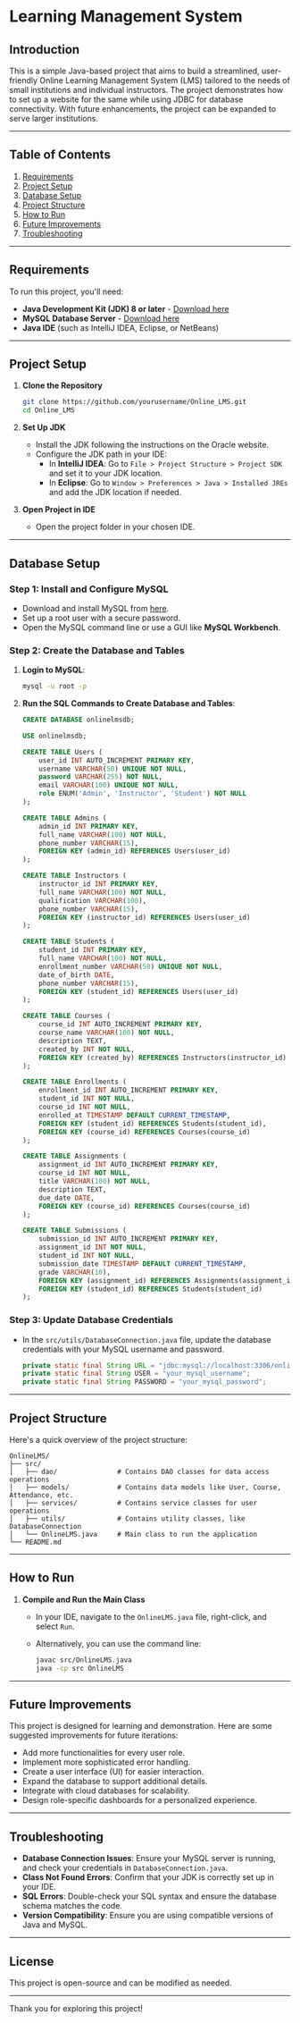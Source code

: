 # Learning Management System

## Introduction

This is a simple Java-based project that aims to build a streamlined, user-friendly Online Learning Management System (LMS) tailored to the needs of small institutions and individual instructors. The project demonstrates how to set up a website for the same while using JDBC for database connectivity. With future enhancements, the project can be expanded to serve larger institutions.

---

## Table of Contents

1. [Requirements](#requirements)
2. [Project Setup](#project-setup)
3. [Database Setup](#database-setup)
4. [Project Structure](#project-structure)
5. [How to Run](#how-to-run)
6. [Future Improvements](#future-improvements)
7. [Troubleshooting](#troubleshooting)

---

## Requirements

To run this project, you'll need:

- **Java Development Kit (JDK) 8 or later** - [Download here](https://www.oracle.com/java/technologies/javase-jdk11-downloads.html)
- **MySQL Database Server** - [Download here](https://dev.mysql.com/downloads/installer/)
- **Java IDE** (such as IntelliJ IDEA, Eclipse, or NetBeans)

---

## Project Setup

1. **Clone the Repository**

   ```bash
   git clone https://github.com/yourusername/Online_LMS.git
   cd Online_LMS
   ```

2. **Set Up JDK**

   - Install the JDK following the instructions on the Oracle website.
   - Configure the JDK path in your IDE:
     - In **IntelliJ IDEA**: Go to `File > Project Structure > Project SDK` and set it to your JDK location.
     - In **Eclipse**: Go to `Window > Preferences > Java > Installed JREs` and add the JDK location if needed.

3. **Open Project in IDE**

   - Open the project folder in your chosen IDE.

---

## Database Setup

### Step 1: Install and Configure MySQL

- Download and install MySQL from [here](https://dev.mysql.com/downloads/installer/).
- Set up a root user with a secure password.
- Open the MySQL command line or use a GUI like **MySQL Workbench**.

### Step 2: Create the Database and Tables

1. **Login to MySQL**:

   ```bash
   mysql -u root -p
   ```

2. **Run the SQL Commands to Create Database and Tables**:

   ```sql
   CREATE DATABASE onlinelmsdb;

   USE onlinelmsdb;

   CREATE TABLE Users (
       user_id INT AUTO_INCREMENT PRIMARY KEY,
       username VARCHAR(50) UNIQUE NOT NULL,
       password VARCHAR(255) NOT NULL,
       email VARCHAR(100) UNIQUE NOT NULL,
       role ENUM('Admin', 'Instructor', 'Student') NOT NULL
   );

   CREATE TABLE Admins (
       admin_id INT PRIMARY KEY,
       full_name VARCHAR(100) NOT NULL,
       phone_number VARCHAR(15),
       FOREIGN KEY (admin_id) REFERENCES Users(user_id)
   );

   CREATE TABLE Instructors (
       instructor_id INT PRIMARY KEY,
       full_name VARCHAR(100) NOT NULL,
       qualification VARCHAR(100),
       phone_number VARCHAR(15),
       FOREIGN KEY (instructor_id) REFERENCES Users(user_id)
   );

   CREATE TABLE Students (
       student_id INT PRIMARY KEY,
       full_name VARCHAR(100) NOT NULL,
       enrollment_number VARCHAR(50) UNIQUE NOT NULL,
       date_of_birth DATE,
       phone_number VARCHAR(15),
       FOREIGN KEY (student_id) REFERENCES Users(user_id)
   );

   CREATE TABLE Courses (
       course_id INT AUTO_INCREMENT PRIMARY KEY,
       course_name VARCHAR(100) NOT NULL,
       description TEXT,
       created_by INT NOT NULL,
       FOREIGN KEY (created_by) REFERENCES Instructors(instructor_id)
   );

   CREATE TABLE Enrollments (
       enrollment_id INT AUTO_INCREMENT PRIMARY KEY,
       student_id INT NOT NULL,
       course_id INT NOT NULL,
       enrolled_at TIMESTAMP DEFAULT CURRENT_TIMESTAMP,
       FOREIGN KEY (student_id) REFERENCES Students(student_id),
       FOREIGN KEY (course_id) REFERENCES Courses(course_id)
   );

   CREATE TABLE Assignments (
       assignment_id INT AUTO_INCREMENT PRIMARY KEY,
       course_id INT NOT NULL,
       title VARCHAR(100) NOT NULL,
       description TEXT,
       due_date DATE,
       FOREIGN KEY (course_id) REFERENCES Courses(course_id)
   );

   CREATE TABLE Submissions (
       submission_id INT AUTO_INCREMENT PRIMARY KEY,
       assignment_id INT NOT NULL,
       student_id INT NOT NULL,
       submission_date TIMESTAMP DEFAULT CURRENT_TIMESTAMP,
       grade VARCHAR(10),
       FOREIGN KEY (assignment_id) REFERENCES Assignments(assignment_id),
       FOREIGN KEY (student_id) REFERENCES Students(student_id)
   );
   ```

### Step 3: Update Database Credentials

- In the `src/utils/DatabaseConnection.java` file, update the database credentials with your MySQL username and password.

  ```java
  private static final String URL = "jdbc:mysql://localhost:3306/onlinelmsdb";
  private static final String USER = "your_mysql_username";
  private static final String PASSWORD = "your_mysql_password";
  ```

---

## Project Structure

Here's a quick overview of the project structure:

```
OnlineLMS/
├── src/
│   ├── dao/               # Contains DAO classes for data access operations
│   ├── models/            # Contains data models like User, Course, Attendance, etc.
│   ├── services/          # Contains service classes for user operations
│   ├── utils/             # Contains utility classes, like DatabaseConnection
│   └── OnlineLMS.java     # Main class to run the application
└── README.md
```

---

## How to Run

1. **Compile and Run the Main Class**

   - In your IDE, navigate to the `OnlineLMS.java` file, right-click, and select `Run`.
   - Alternatively, you can use the command line:

     ```bash
     javac src/OnlineLMS.java
     java -cp src OnlineLMS
     ```

---

## Future Improvements

This project is designed for learning and demonstration. Here are some suggested improvements for future iterations:

- Add more functionalities for every user role.
- Implement more sophisticated error handling.
- Create a user interface (UI) for easier interaction.
- Expand the database to support additional details.
- Integrate with cloud databases for scalability.
- Design role-specific dashboards for a personalized experience.

---

## Troubleshooting

- **Database Connection Issues**: Ensure your MySQL server is running, and check your credentials in `DatabaseConnection.java`.
- **Class Not Found Errors**: Confirm that your JDK is correctly set up in your IDE.
- **SQL Errors**: Double-check your SQL syntax and ensure the database schema matches the code.
- **Version Compatibility**: Ensure you are using compatible versions of Java and MySQL.

---

## License

This project is open-source and can be modified as needed.

---

Thank you for exploring this project!
